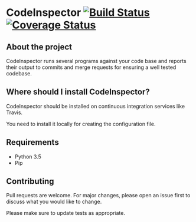 # CodeInspector [![Build Status](https://travis-ci.org/YannickFricke/CodeInspector.svg?branch=develop)](https://travis-ci.org/YannickFricke/CodeInspector) [![Coverage Status](https://coveralls.io/repos/github/YannickFricke/CodeInspector/badge.svg?branch=develop)](https://coveralls.io/github/YannickFricke/CodeInspector?branch=develop)

## About the project
CodeInspector runs several programs against your code base and reports their output to commits and merge requests for ensuring a well tested codebase.

## Where should I install CodeInspector?
CodeInspector should be installed on continuous integration services like Travis.

You need to install it locally for creating the configuration file.

## Requirements
* Python 3.5
* Pip

## Contributing
Pull requests are welcome. For major changes, please open an issue first to discuss what you would like to change.

Please make sure to update tests as appropriate.
